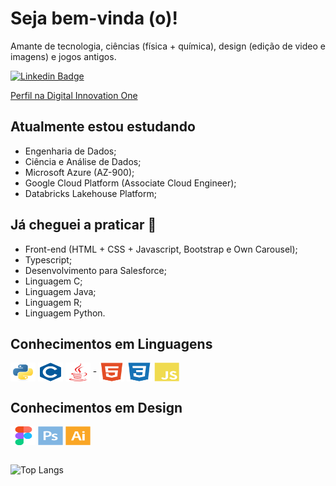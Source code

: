 # Seja bem-vinda (o)!

Amante de tecnologia, ciências (física + química), design (edição de video e imagens) e jogos antigos. 


[![Linkedin Badge](https://img.shields.io/badge/-Sarah%20Soares-6633cc?style=flat-square&logo=Linkedin&logoColor=white&link=https://www.linkedin.com/in/sarah-soares-gs/)](https://www.linkedin.com/in/sarah-soares-gs/) 

<a href="https://web.dio.me/users/sarah_soares7?tab=achievements" target="_blank"> Perfil na Digital Innovation One </a>

## Atualmente estou estudando
 - Engenharia de Dados;
 - Ciência e Análise de Dados;
 - Microsoft Azure (AZ-900);
 - Google Cloud Platform (Associate Cloud Engineer);
 - Databricks Lakehouse Platform;

## Já cheguei a praticar 👀
- Front-end (HTML + CSS + Javascript, Bootstrap e Own Carousel);
- Typescript;
- Desenvolvimento para Salesforce;
- Linguagem C;
- Linguagem Java;
- Linguagem R;
- Linguagem Python.

## Conhecimentos em Linguagens
 <img align="center" height="30" width="40" src="https://raw.githubusercontent.com/devicons/devicon/master/icons/python/python-original.svg"> <img align="center" height="30" width="40" src="https://raw.githubusercontent.com/devicons/devicon/master/icons/c/c-plain.svg">  <img align="center" height="30" width="40" src="https://raw.githubusercontent.com/devicons/devicon/master/icons/java/java-plain.svg"> - <img align="center" height="30" width="40" src="https://raw.githubusercontent.com/devicons/devicon/master/icons/html5/html5-plain.svg">  <img align="center" height="30" width="40" src="https://raw.githubusercontent.com/devicons/devicon/master/icons/css3/css3-plain.svg"> <img align="center" height="30" width="40" src="https://raw.githubusercontent.com/devicons/devicon/master/icons/javascript/javascript-plain.svg"> 
 
## Conhecimentos em Design
<img align="center" height="30" width="40" src="https://raw.githubusercontent.com/devicons/devicon/master/icons/figma/figma-original.svg"> <img align="center" height="30" width="40" src="https://raw.githubusercontent.com/devicons/devicon/master/icons/photoshop/photoshop-plain.svg"> <img align="center" height="30" width="40" src="https://raw.githubusercontent.com/devicons/devicon/master/icons/illustrator/illustrator-plain.svg"> 


<br> ![Top Langs](https://github-readme-stats.vercel.app/api/top-langs/?username=sarahsoaressilva&layout=compact) 


